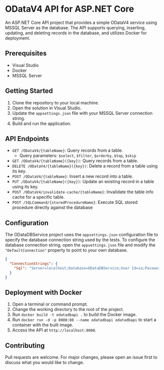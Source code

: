 # ODataV4 API for ASP.NET Core

An ASP.NET Core API project that provides a simple ODataV4 service using MSSQL Server as the database. The API supports querying, inserting, updating, and deleting records in the database, and utilizes Docker for deployment.

## Prerequisites

- Visual Studio
- Docker
- MSSQL Server

## Getting Started

1. Clone the repository to your local machine.
2. Open the solution in Visual Studio.
3. Update the `appsettings.json` file with your MSSQL Server connection string.
4. Build and run the application.

## API Endpoints

- `GET /ODataV4/{tableName}`: Query records from a table.
  - Query parameters: `$select`, `$filter`, `$orderby`, `$top`, `$skip`
- `GET /ODataV4/{tableName}({key})`: Query records from a table.
- `DELETE /ODataV4/{tableName}({key})`: Delete a record from a table using its key.
- `POST /ODataV4/{tableName}`: Insert a new record into a table.
- `PUT /ODataV4/{tableName}({key})`: Update an existing record in a table using its key.
- `POST /ODataV4/invalidate-cache/{tableName}`: Invalidate the table info cache for a specific table.
- `POST /SQLCommand/{storedProcedureName}`: Execute SQL stored procedure directly against the database

## Configuration

The ODataDBService project uses the `appsettings.json` configuration file to specify the database connection string used by the tests. To configure the database connection string, open the `appsettings.json` file and modify the `"DefaultConnection"` property to point to your own database.

```json
{
  "ConnectionStrings": {
    "Sql": "Server=localhost;Database=ODataDBService;User Id=sa;Password=1234;"
  }
}
```

## Deployment with Docker

1. Open a terminal or command prompt.
2. Change the working directory to the root of the project.
3. Run `docker build -t odatadbapi .` to build the Docker image.
4. Run `docker run -d -p 8080:80 --name odatadbapi odatadbapi` to start a container with the built image.
5. Access the API at `http://localhost:8080`.

## Contributing

Pull requests are welcome. For major changes, please open an issue first to discuss what you would like to change.
